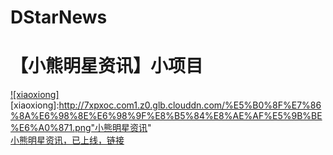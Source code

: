 # DStarNews
【小熊明星资讯】小项目
==== 
 [![xiaoxiong]](https://itunes.apple.com/cn/app/xiao-xiong-ming-xing-zi-xun/id1182862136?mt=8)  
[xiaoxiong]:http://7xpxoc.com1.z0.glb.clouddn.com/%E5%B0%8F%E7%86%8A%E6%98%8E%E6%98%9F%E8%B5%84%E8%AE%AF%E5%9B%BE%E6%A0%871.png"小熊明星资讯"  
[小熊明星资讯，已上线，链接](https://itunes.apple.com/cn/app/xiao-xiong-ming-xing-zi-xun/id1182862136?mt=8)


